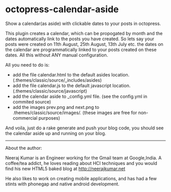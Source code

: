 octopress-calendar-aside
========================

Show a calendar(as aside) with clickable dates to your posts in octopress.

This plugin creates a calendar, which can be propogated by month and the dates automatically link to the posts you have created.
So lets say your posts were created on 11th August, 25th August, 13th July etc. the dates on the calendar are programmatically linked to your posts created on these dates.
All this without ANY manual configuration.

All you need to do is:
- add the file calendar.html to the default asides location. (.themes/classic/source/_includes/asides)
- add the file calendar.js to the default javascript location. (.themes/classic/source/javascript)
- add the calendar aside to _config.yml file. (see the config.yml in commited source)
- add the images prev.png and next.png to .themes/classic/source/images/. (these images are free for non-commercial purposes)


And voila, just do a rake generate and push your blog code, you should see the calendar aside up and running on your blog.

----
About the author:

Neeraj Kumar is an Engineer working for the Gmail team at Google,India.
A coffee/tea addict, he loves reading about HCI techniques and you would find his new HTML5 baked blog at http://neerajkumar.net

He also likes to work on creating mobile applications, and has had a few stints with phonegap and native android development.

